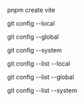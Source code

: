 pnpm create vite


git config --local 

git config --global

git config --system

git config --list --local

git config --list --global

git config --list --system